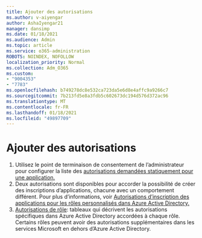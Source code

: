 ```yaml
---
title: Ajouter des autorisations
ms.author: v-aiyengar
author: AshaIyengar21
manager: dansimp
ms.date: 01/18/2021
ms.audience: Admin
ms.topic: article
ms.service: o365-administration
ROBOTS: NOINDEX, NOFOLLOW
localization_priority: Normal
ms.collection: Adm_O365
ms.custom:
- "9004353"
- "7783"
ms.openlocfilehash: b749278dc8e532ca723da5e6d8e4affc9a9266c7
ms.sourcegitcommit: 7b213fd5e8a3fdb5c602673dc194d576d372ac96
ms.translationtype: MT
ms.contentlocale: fr-FR
ms.lasthandoff: 01/18/2021
ms.locfileid: "49897709"
---
```

# <a name="add-permissions"></a>Ajouter des autorisations

1. Utilisez le point de terminaison de consentement de l’administrateur pour configurer la liste des [autorisations demandées statiquement pour une application.](https://docs.microsoft.com/azure/active-directory/develop/v2-permissions-and-consent#to-configure-the-list-of-statically-requested-permissions-for-an-application)
1. Deux autorisations sont disponibles pour accorder la possibilité de créer des inscriptions d’applications, chacune avec un comportement différent. Pour plus d’informations, voir [Autorisations d’inscription des applications pour les rôles personnalisés dans Azure Active Directory.](https://docs.microsoft.com/azure/active-directory/roles/custom-available-permissions)
1. [Autorisations de rôle](https://docs.microsoft.com/azure/active-directory/roles/permissions-reference#role-permissions): tableaux qui décrivent les autorisations spécifiques dans Azure Active Directory accordées à chaque rôle. Certains rôles peuvent avoir des autorisations supplémentaires dans les services Microsoft en dehors d’Azure Active Directory.
